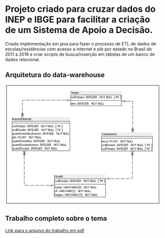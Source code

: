 # Projeto criado para cruzar dados do INEP e IBGE para facilitar a criação de um Sistema de Apoio a Decisão.
Criada implementação em java para fazer o processo de ETL de dados de escolas/residências com acesso a internet e pib por estado no Brasil de 2011 a 2018 e criar scripts de busca/inserção em tabelas de um banco de dados relacional.

## Arquitetura do data-warehouse
![Data-Warehouse-Arquitecture](/blob/data-warehouse-architecture.png)

## Trabalho completo sobre o tema
[Link para o arquivo do trabalho em pdf](/src/main/resources/pdf/trabalho-prático-docx.pdf)

